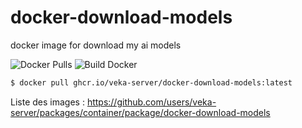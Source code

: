 # docker-download-models
docker image for download my ai models 

![Docker Pulls](https://img.shields.io/github/v/release/veka-server/docker-download-models?label=GHCR) ![Build Docker](https://github.com/veka-server/docker-download-models/actions/workflows/build-central.yml/badge.svg)


```bash
$ docker pull ghcr.io/veka-server/docker-download-models:latest
```

Liste des images :
https://github.com/users/veka-server/packages/container/package/docker-download-models

